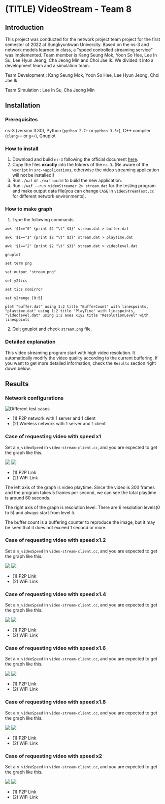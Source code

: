 # (TITLE) VideoStream - Team 8




## Introduction

This project was conducted for the network project team project for the first semester of 2022 at Sungkyunkwan University.
Based on the ns-3 and network models learned in class, a "speed controlled streaming service" was implemented.
Team member is Kang Seung Mok, Yoon So Hee, Lee In Su, Lee Hyun Jeong, Cha Jeong Min and Choi Jae Ik.
We divided it into a development team and a simulation team.

Team Development : Kang Seung Mok, Yoon So Hee, Lee Hyun Jeong, Choi Jae Ik

Team Simulation : Lee In Su, Cha Jeong Min

## Installation

### Prerequisites
ns-3 (version 3.30), Python (`python 2.7+` or `python 3.5+`), C++ compiler (`clang++` or `g++`), Gnuplot

### How to install

1. Download and build `ns-3` following the official document [here](https://www.nsnam.org/docs/release/3.30/tutorial/singlehtml/index.html#getting-started).
2. Copy the files **exactly** into the folders of the `ns-3`. (Be aware of the `wscript` in `src->applications`, otherwise the video streaming application will not be installed!)
3. Run `./waf` or `./waf build` to build the new application.
4. Run `./waf --run videoStreamer 2> stream.dat` for the testing program and make output data file(you can change `CASE` in `videoStreamTest.cc` for different network environments).

### How to make graph
1. Type the following commands 

`awk '$1=="0" {print $2 "\t" $3}' stream.dat > buffer.dat`

`awk '$1=="1" {print $2 "\t" $3}' stream.dat > playtime.dat`

`awk '$1=="2" {print $2 "\t" $3}' stream.dat > videolevel.dat`

`gnuplot`

`set term png`

`set output "stream.png"`

`set y2tics`

`set tics nomirror`

`set y2range [0:5]`

`plot "buffer.dat" using 1:2 title "BufferCount" with linespoints, "playtime.dat" using 1:2 title "PlayTime" with linespoints, "videolevel.dat" using 1:2 axes x1y2 title "ResolutionLevel" with linespoints`

2. Quit gnuplot and check `stream.png` file.


### Detailed explanation
This video streaming program start with high video resolution. It automatically modify the video quality according to the current buffering. If you want to get more detailed information, check the `Results` section right down below.

## Results

### Network configurations

![Different test cases](./attachments/network_cases.png)

- (1) P2P network with 1 server and 1 client
- (2) Wireless network with 1 server and 1 client

 
### Case of requesting video with speed x1

Set a `m_videoSpeed` in `video-stream-client.cc`, and you are expected to get the graph like this.

![](./attachments/Result/stream_p2p_1.png)
![](./attachments/Result/stream_wifi_1.png)
- (1) P2P Link
- (2) WiFi Link

The left axis of the graph is video playtime. Since the video is 300 frames and the program takes 5 frames per second, we can see the total playtime is around 60 seconds.

The right axis of the graph is resolution level. There are 6 resolution levels(0 to 5) and always start from level 5.

The buffer count is a buffering counter to reproduce the image, but it may be seen that it does not exceed 1 second or more.


### Case of requesting video with speed x1.2

Set a `m_videoSpeed` in `video-stream-client.cc`, and you are expected to get the graph like this.

![](./attachments/Result/stream_p2p_1.2.png)
![](./attachments/Result/stream_wifi_1.2.png)
- (1) P2P Link
- (2) WiFi Link

### Case of requesting video with speed x1.4

Set a `m_videoSpeed` in `video-stream-client.cc`, and you are expected to get the graph like this.

![](./attachments/Result/stream_p2p_1.4.png)
![](./attachments/Result/stream_wifi_1.4.png)
- (1) P2P Link
- (2) WiFi Link

### Case of requesting video with speed x1.6

Set a `m_videoSpeed` in `video-stream-client.cc`, and you are expected to get the graph like this.

![](./attachments/Result/stream_p2p_1.6.png)
![](./attachments/Result/stream_wifi_1.6.png)
- (1) P2P Link
- (2) WiFi Link

### Case of requesting video with speed x1.8

Set a `m_videoSpeed` in `video-stream-client.cc`, and you are expected to get the graph like this.

![](./attachments/Result/stream_p2p_1.8.png)
![](./attachments/Result/stream_wifi_1.8.png)
- (1) P2P Link
- (2) WiFi Link

### Case of requesting video with speed x2

Set a `m_videoSpeed` in `video-stream-client.cc`, and you are expected to get the graph like this.

![](./attachments/Result/stream_p2p_2.png)
![](./attachments/Result/stream_wifi_2.png)
- (1) P2P Link
- (2) WiFi Link
